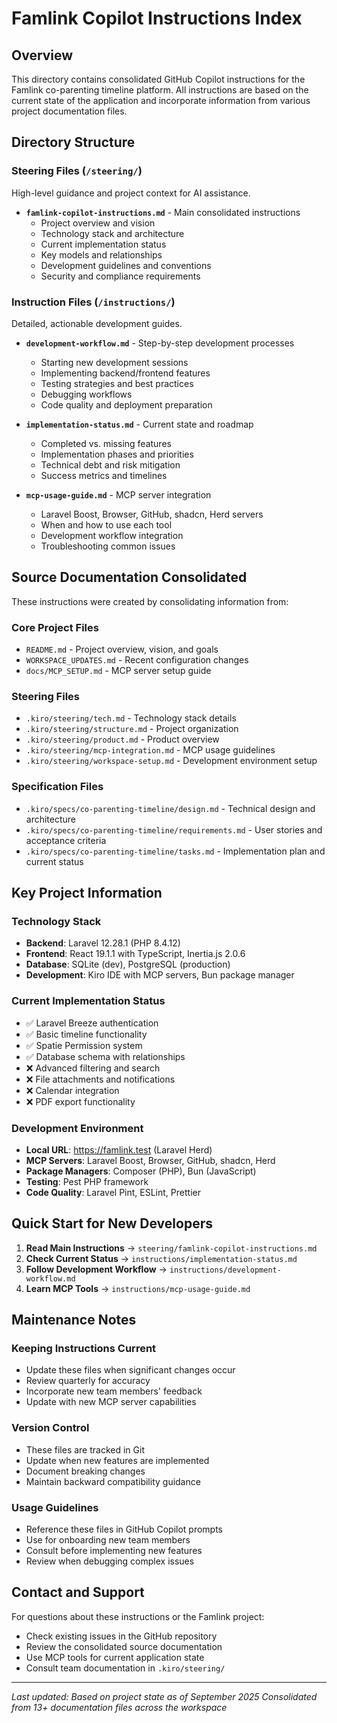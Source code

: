 # Famlink Copilot Instructions Index

## Overview
This directory contains consolidated GitHub Copilot instructions for the Famlink co-parenting timeline platform. All instructions are based on the current state of the application and incorporate information from various project documentation files.

## Directory Structure

### Steering Files (`/steering/`)
High-level guidance and project context for AI assistance.

- **`famlink-copilot-instructions.md`** - Main consolidated instructions
  - Project overview and vision
  - Technology stack and architecture
  - Current implementation status
  - Key models and relationships
  - Development guidelines and conventions
  - Security and compliance requirements

### Instruction Files (`/instructions/`)
Detailed, actionable development guides.

- **`development-workflow.md`** - Step-by-step development processes
  - Starting new development sessions
  - Implementing backend/frontend features
  - Testing strategies and best practices
  - Debugging workflows
  - Code quality and deployment preparation

- **`implementation-status.md`** - Current state and roadmap
  - Completed vs. missing features
  - Implementation phases and priorities
  - Technical debt and risk mitigation
  - Success metrics and timelines

- **`mcp-usage-guide.md`** - MCP server integration
  - Laravel Boost, Browser, GitHub, shadcn, Herd servers
  - When and how to use each tool
  - Development workflow integration
  - Troubleshooting common issues

## Source Documentation Consolidated

These instructions were created by consolidating information from:

### Core Project Files
- `README.md` - Project overview, vision, and goals
- `WORKSPACE_UPDATES.md` - Recent configuration changes
- `docs/MCP_SETUP.md` - MCP server setup guide

### Steering Files
- `.kiro/steering/tech.md` - Technology stack details
- `.kiro/steering/structure.md` - Project organization
- `.kiro/steering/product.md` - Product overview
- `.kiro/steering/mcp-integration.md` - MCP usage guidelines
- `.kiro/steering/workspace-setup.md` - Development environment setup

### Specification Files
- `.kiro/specs/co-parenting-timeline/design.md` - Technical design and architecture
- `.kiro/specs/co-parenting-timeline/requirements.md` - User stories and acceptance criteria
- `.kiro/specs/co-parenting-timeline/tasks.md` - Implementation plan and current status

## Key Project Information

### Technology Stack
- **Backend**: Laravel 12.28.1 (PHP 8.4.12)
- **Frontend**: React 19.1.1 with TypeScript, Inertia.js 2.0.6
- **Database**: SQLite (dev), PostgreSQL (production)
- **Development**: Kiro IDE with MCP servers, Bun package manager

### Current Implementation Status
- ✅ Laravel Breeze authentication
- ✅ Basic timeline functionality
- ✅ Spatie Permission system
- ✅ Database schema with relationships
- ❌ Advanced filtering and search
- ❌ File attachments and notifications
- ❌ Calendar integration
- ❌ PDF export functionality

### Development Environment
- **Local URL**: https://famlink.test (Laravel Herd)
- **MCP Servers**: Laravel Boost, Browser, GitHub, shadcn, Herd
- **Package Managers**: Composer (PHP), Bun (JavaScript)
- **Testing**: Pest PHP framework
- **Code Quality**: Laravel Pint, ESLint, Prettier

## Quick Start for New Developers

1. **Read Main Instructions** → `steering/famlink-copilot-instructions.md`
2. **Check Current Status** → `instructions/implementation-status.md`
3. **Follow Development Workflow** → `instructions/development-workflow.md`
4. **Learn MCP Tools** → `instructions/mcp-usage-guide.md`

## Maintenance Notes

### Keeping Instructions Current
- Update these files when significant changes occur
- Review quarterly for accuracy
- Incorporate new team members' feedback
- Update with new MCP server capabilities

### Version Control
- These files are tracked in Git
- Update when new features are implemented
- Document breaking changes
- Maintain backward compatibility guidance

### Usage Guidelines
- Reference these files in GitHub Copilot prompts
- Use for onboarding new team members
- Consult before implementing new features
- Review when debugging complex issues

## Contact and Support

For questions about these instructions or the Famlink project:
- Check existing issues in the GitHub repository
- Review the consolidated source documentation
- Use MCP tools for current application state
- Consult team documentation in `.kiro/steering/`

---

*Last updated: Based on project state as of September 2025*
*Consolidated from 13+ documentation files across the workspace*